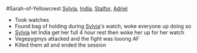 #Sarah-of-Yellowcrest
[Sylvia](PCs/Past/Sylvia.md), [India](PCs/Current/India.md), [Stalfor](PCs/Current/Stalfor.md), [Adriel](PCs/Current/Adriel.md)

- Took watches
- Found bag of holding during [Sylvia](PCs/Past/Sylvia.md)'s watch, woke everyone up doing so
- [Sylvia](PCs/Past/Sylvia.md) let India get her full 4 hour rest then woke her up for her watch
- Vegepygmys attacked and the fight was looong AF
- Killed them all and ended the session